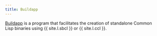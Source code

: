 ```yaml
---
title: Buildapp
---
```


[Buildapp](http://www.xach.com/lisp/buildapp/) is a program that facilitates the
creation of standalone Common Lisp binaries using {{ site.l.sbcl }} or
{{ site.l.ccl }}.
